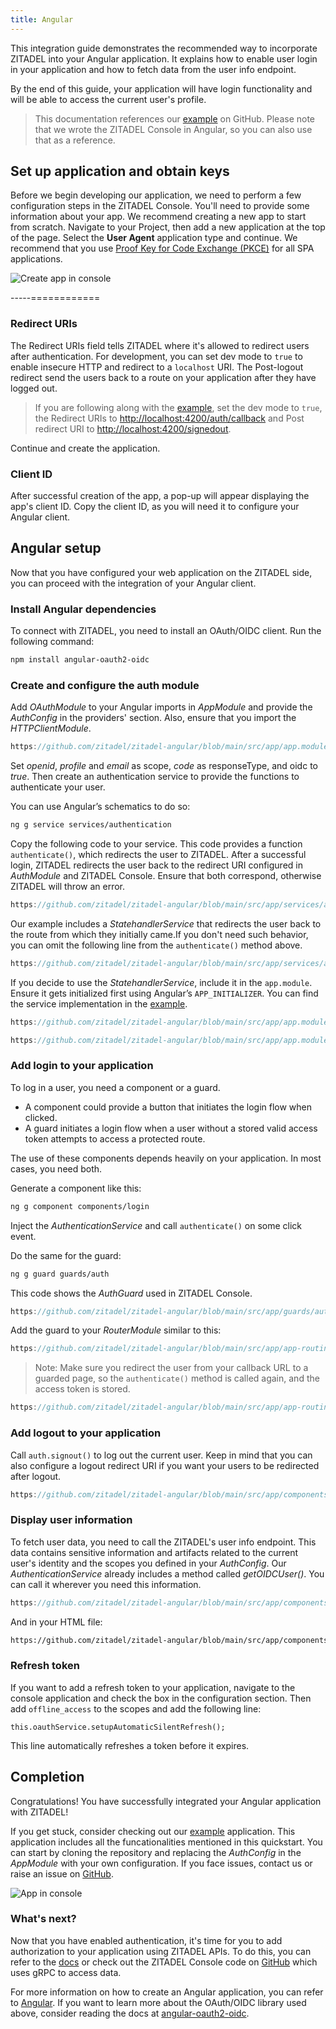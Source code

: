 ```yaml
---
title: Angular
---
```


This integration guide demonstrates the recommended way to incorporate ZITADEL into your Angular application. 
It explains how to enable user login in your application and how to fetch data from the user info endpoint.

By the end of this guide, your application will have login functionality and will be able to access the current user's profile.

> This documentation references our [example](https://github.com/zitadel/zitadel-angular) on GitHub. Please note that we wrote the ZITADEL Console in Angular, so you can also use that as a reference.

## Set up application and obtain keys

Before we begin developing our application, we need to perform a few configuration steps in the ZITADEL Console.
You'll need to provide some information about your app. We recommend creating a new app to start from scratch. Navigate to your Project, then add a new application at the top of the page.
Select the **User Agent** application type and continue.
We recommend that you use [Proof Key for Code Exchange (PKCE)](/apis/openidoauth/grant-types#proof-key-for-code-exchange) for all SPA applications.

![Create app in console](/img/angular/app-create.png)

-----============
### Redirect URIs

The Redirect URIs field tells ZITADEL where it's allowed to redirect users after authentication. For development, you can set dev mode to `true` to enable insecure HTTP and redirect to a `localhost` URI.
The Post-logout redirect send the users back to a route on your application after they have logged out.

> If you are following along with the [example](https://github.com/zitadel/zitadel-angular), set the dev mode to `true`, the Redirect URIs to <http://localhost:4200/auth/callback> and Post redirect URI to <http://localhost:4200/signedout>.

Continue and create the application.

### Client ID

After successful creation of the app, a pop-up will appear displaying the app's client ID. Copy the client ID, as you will need it to configure your Angular client.

## Angular setup

Now that you have configured your web application on the ZITADEL side, you can proceed with the integration of your Angular client.

### Install Angular dependencies

To connect with ZITADEL, you need to install an OAuth/OIDC client. Run the following command:

```bash
npm install angular-oauth2-oidc
```

### Create and configure the auth module

Add _OAuthModule_ to your Angular imports in _AppModule_ and provide the _AuthConfig_ in the providers' section. Also, ensure that you import the _HTTPClientModule_.

```ts reference
https://github.com/zitadel/zitadel-angular/blob/main/src/app/app.module.ts
```

Set _openid_, _profile_ and _email_ as scope, _code_ as responseType, and oidc to _true_. Then create an authentication service to provide the functions to authenticate your user.

You can use Angular’s schematics to do so:

```bash
ng g service services/authentication
```

Copy the following code to your service. This code provides a function `authenticate()`, which redirects the user to ZITADEL. After a successful login, ZITADEL redirects the user back to the redirect URI configured in _AuthModule_ and ZITADEL Console. Ensure that both correspond, otherwise ZITADEL will throw an error.

```ts reference
https://github.com/zitadel/zitadel-angular/blob/main/src/app/services/authentication.service.ts
```

Our example includes a _StatehandlerService_ that redirects the user back to the route from which they initially came.If you don't need such behavior, you can omit the following line from the `authenticate()` method above.

```ts reference
https://github.com/zitadel/zitadel-angular/blob/main/src/app/services/authentication.service.ts#L45
```
If you decide to use the _StatehandlerService_, include it in the `app.module`. Ensure it gets initialized first using Angular’s `APP_INITIALIZER`. You can find the service implementation in the [example](https://github.com/zitadel/zitadel-angular).

```ts reference
https://github.com/zitadel/zitadel-angular/blob/main/src/app/app.module.ts#L26-L30
```

```ts reference
https://github.com/zitadel/zitadel-angular/blob/main/src/app/app.module.ts#L55-L78
```

### Add login to your application

To log in a user, you need a component or a guard.

- A component could provide a button that initiates the login flow when clicked.
- A guard initiates a login flow when a user without a stored valid access token attempts to access a protected route.

The use of these components depends heavily on your application. In most cases, you need both.

Generate a component like this:

```bash
ng g component components/login
```

Inject the _AuthenticationService_ and call `authenticate()` on some click event.

Do the same for the guard:
```bash
ng g guard guards/auth
```

This code shows the _AuthGuard_ used in ZITADEL Console.

```ts reference
https://github.com/zitadel/zitadel-angular/blob/main/src/app/guards/auth.guard.ts
```

Add the guard to your _RouterModule_ similar to this:

```ts reference
https://github.com/zitadel/zitadel-angular/blob/main/src/app/app-routing.module.ts#L9-L31
```

> Note: Make sure you redirect the user from your callback URL to a guarded page, so the `authenticate()` method is called again, and the access token is stored.

```ts reference
https://github.com/zitadel/zitadel-angular/blob/main/src/app/app-routing.module.ts#L19-L21
```

### Add logout to your application

Call `auth.signout()` to log out the current user. Keep in mind that you can also configure a logout redirect URI if you want your users to be redirected after logout.

```ts reference
https://github.com/zitadel/zitadel-angular/blob/main/src/app/components/user/user.component.ts#L20-L22
```

### Display user information

To fetch user data, you need to call the ZITADEL's user info endpoint. This data contains sensitive information and artifacts related to the current user's identity and the scopes you defined in your _AuthConfig_.
Our _AuthenticationService_ already includes a method called _getOIDCUser()_. You can call it wherever you need this information.

```ts reference
https://github.com/zitadel/zitadel-angular/blob/main/src/app/components/user/user.component.ts
```

And in your HTML file:

```html reference
https://github.com/zitadel/zitadel-angular/blob/main/src/app/components/user/user.component.html
```

### Refresh token

If you want to add a refresh token to your application, navigate to the console application and check the box in the configuration section.
Then add `offline_access` to the scopes and add the following line:

```
this.oauthService.setupAutomaticSilentRefresh();
```

This line automatically refreshes a token before it expires.


## Completion

Congratulations! You have successfully integrated your Angular application with ZITADEL!

If you get stuck, consider checking out our [example](https://github.com/zitadel/zitadel-angular) application. This application includes all the funcationalities mentioned in this quickstart. You can start by cloning the repository and replacing the _AuthConfig_ in the _AppModule_ with your own configuration. If you face issues, contact us or raise an issue on [GitHub](https://github.com/zitadel/zitadel).

![App in console](/img/angular/app-screen.png)

### What's next?

Now that you have enabled authentication, it's time for you to add authorization to your application using ZITADEL APIs. To do this, you can refer to the [docs](/apis/introduction) or check out the ZITADEL Console code on [GitHub](https://github.com/zitadel/zitadel) which uses gRPC to access data.

For more information on how to create an Angular application, you can refer to [Angular](https://angular.io/start). If you want to learn more about the OAuth/OIDC library used above, consider reading the docs at [angular-oauth2-oidc](https://github.com/manfredsteyer/angular-oauth2-oidc).